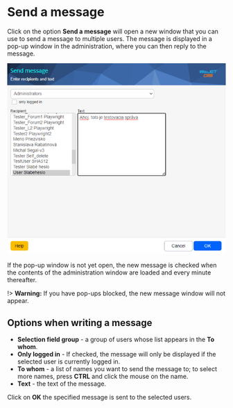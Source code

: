 # Send a message

Click on the option **Send a message** will open a new window that you can use to send a message to multiple users. The message is displayed in a pop-up window in the administration, where you can then reply to the message.

![](send-message.png)

If the pop-up window is not yet open, the new message is checked when the contents of the administration window are loaded and every minute thereafter.

!> **Warning:** If you have pop-ups blocked, the new message window will not appear.

## Options when writing a message

- **Selection field group** - a group of users whose list appears in the **To whom**.
- **Only logged in** - If checked, the message will only be displayed if the selected user is currently logged in.
- **To whom** - a list of names you want to send the message to; to select more names, press **CTRL** and click the mouse on the name.
- **Text** - the text of the message.

Click on **OK** the specified message is sent to the selected users.
